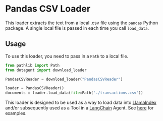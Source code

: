 # Pandas CSV Loader

This loader extracts the text from a local .csv file using the `pandas` Python package. A single local file is passed in each time you call `load_data`.

## Usage

To use this loader, you need to pass in a `Path` to a local file.

```python
from pathlib import Path
from dotagent import download_loader

PandasCSVReader = download_loader("PandasCSVReader")

loader = PandasCSVReader()
documents = loader.load_data(file=Path('./transactions.csv'))
```

This loader is designed to be used as a way to load data into [LlamaIndex](https://github.com/jerryjliu/gpt_index/tree/main/gpt_index) and/or subsequently used as a Tool in a [LangChain](https://github.com/hwchase17/langchain) Agent. See [here](https://github.com/emptycrown/llama-hub/tree/main) for examples.
